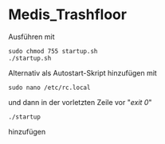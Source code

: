 # Medis_Trashfloor


Ausführen mit 

```shell
sudo chmod 755 startup.sh
./startup.sh
```


Alternativ als Autostart-Skript hinzufügen mit

`sudo nano /etc/rc.local`

und dann in der vorletzten Zeile vor "_exit 0_"

`./startup`

hinzufügen
